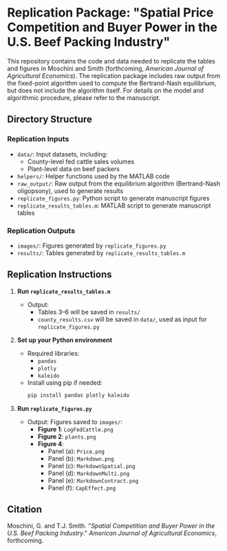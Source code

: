 # Replication Package: "Spatial Price Competition and Buyer Power in the U.S. Beef Packing Industry"

This repository contains the code and data needed to replicate the tables and figures in Moschini and Smith (forthcoming, *American Journal of Agricultural Economics*). The replication package includes raw output from the fixed-point algorithm used to compute the Bertrand-Nash equilibrium, but does not include the algorithm itself. For details on the model and algorithmic procedure, please refer to the manuscript.

## Directory Structure

### Replication Inputs
- `data/`: Input datasets, including:
  - County-level fed cattle sales volumes
  - Plant-level data on beef packers
- `helpers/`: Helper functions used by the MATLAB code
- `raw_output/`: Raw output from the equilibrium algorithm (Bertrand-Nash oligopsony), used to generate results
- `replicate_figures.py`: Python script to generate manuscript figures
- `replicate_results_tables.m`: MATLAB script to generate manuscript tables

### Replication Outputs
- `images/`: Figures generated by `replicate_figures.py`
- `results/`: Tables generated by `replicate_results_tables.m`

## Replication Instructions

1. **Run `replicate_results_tables.m`**
   - Output:
     - Tables 3–6 will be saved in `results/`
     - `county_results.csv` will be saved in `data/`, used as input for `replicate_figures.py`

2. **Set up your Python environment**
   - Required libraries:
     - `pandas`
     - `plotly`
     - `kaleido`
   - Install using pip if needed:
     ```bash
     pip install pandas plotly kaleido
     ```

3. **Run `replicate_figures.py`**
   - Output: Figures saved to `images/`:
     - **Figure 1**: `LogFedCattle.png`
     - **Figure 2**: `plants.png`
     - **Figure 4**:
       - Panel (a): `Price.png`
       - Panel (b): `Markdown.png`
       - Panel (c): `MarkdownSpatial.png`
       - Panel (d): `MarkdownMulti.png`
       - Panel (e): `MarkdownContract.png`
       - Panel (f): `CapEffect.png`

## Citation

Moschini, G. and T.J. Smith. "*Spatial Competition and Buyer Power in the U.S. Beef Packing Industry*." *American Journal of Agricultural Economics*, forthcoming.
